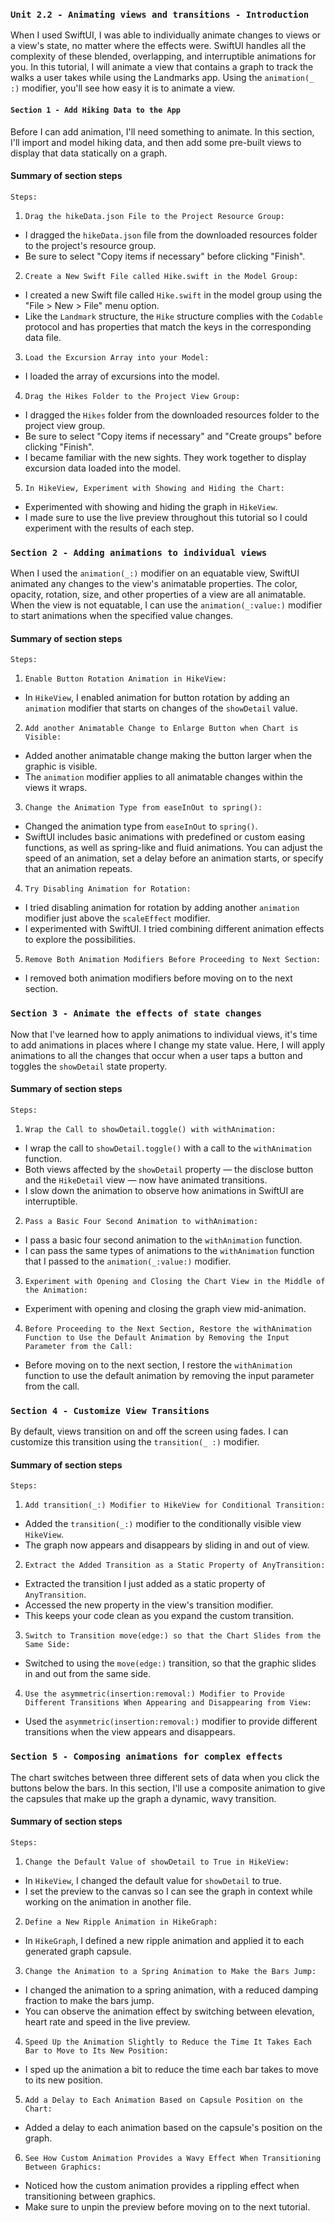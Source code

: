 ### `Unit 2.2 - Animating views and transitions - Introduction`

When I used SwiftUI, I was able to individually animate changes to views or a view's state, no matter where the effects were. SwiftUI handles all the complexity of these blended, overlapping, and interruptible animations for you.
In this tutorial, I will animate a view that contains a graph to track the walks a user takes while using the Landmarks app. Using the `animation(_ :)` modifier, you'll see how easy it is to animate a view.

#### `Section 1 - Add Hiking Data to the App`

Before I can add animation, I'll need something to animate. In this section, I'll import and model hiking data, and then add some pre-built views to display that data statically on a graph.

#### Summary of section steps

`Steps:`
1. `Drag the hikeData.json File to the Project Resource Group:`
- I dragged the `hikeData.json` file from the downloaded resources folder to the project's resource group.
- Be sure to select "Copy items if necessary" before clicking "Finish".
2. `Create a New Swift File called Hike.swift in the Model Group:`
- I created a new Swift file called `Hike.swift` in the model group using the "File > New > File" menu option.
- Like the `Landmark` structure, the `Hike` structure complies with the `Codable` protocol and has properties that match the keys in the corresponding data file.
3. `Load the Excursion Array into your Model:`
- I loaded the array of excursions into the model.
4. `Drag the Hikes Folder to the Project View Group:`
- I dragged the `Hikes` folder from the downloaded resources folder to the project view group.
- Be sure to select "Copy items if necessary" and "Create groups" before clicking "Finish".
- I became familiar with the new sights. They work together to display excursion data loaded into the model.
5. `In HikeView, Experiment with Showing and Hiding the Chart:`
- Experimented with showing and hiding the graph in `HikeView`.
- I made sure to use the live preview throughout this tutorial so I could experiment with the results of each step.


### `Section 2 - Adding animations to individual views`

When I used the `animation(_:)` modifier on an equatable view, SwiftUI animated any changes to the view's animatable properties. The color, opacity, rotation, size, and other properties of a view are all animatable. When the view is not equatable, I can use the `animation(_:value:)` modifier to start animations when the specified value changes.

#### Summary of section steps

`Steps:`
1. `Enable Button Rotation Animation in HikeView:`
- In `HikeView`, I enabled animation for button rotation by adding an `animation` modifier that starts on changes of the `showDetail` value.
2. `Add another Animatable Change to Enlarge Button when Chart is Visible:`
- Added another animatable change making the button larger when the graphic is visible.
- The `animation` modifier applies to all animatable changes within the views it wraps.
3. `Change the Animation Type from easeInOut to spring():`
- Changed the animation type from `easeInOut` to `spring()`.
- SwiftUI includes basic animations with predefined or custom easing functions, as well as spring-like and fluid animations. You can adjust the speed of an animation, set a delay before an animation starts, or specify that an animation repeats.
4. `Try Disabling Animation for Rotation:`
- I tried disabling animation for rotation by adding another `animation` modifier just above the `scaleEffect` modifier.
- I experimented with SwiftUI. I tried combining different animation effects to explore the possibilities.
5. `Remove Both Animation Modifiers Before Proceeding to Next Section:`
- I removed both animation modifiers before moving on to the next section.


### `Section 3 - Animate the effects of state changes`

Now that I've learned how to apply animations to individual views, it's time to add animations in places where I change my state value. Here, I will apply animations to all the changes that occur when a user taps a button and toggles the `showDetail` state property.

#### Summary of section steps

`Steps:`
1. `Wrap the Call to showDetail.toggle() with withAnimation:`
- I wrap the call to `showDetail.toggle()` with a call to the `withAnimation` function.
- Both views affected by the `showDetail` property — the disclose button and the `HikeDetail` view — now have animated transitions.
- I slow down the animation to observe how animations in SwiftUI are interruptible.
2. `Pass a Basic Four Second Animation to withAnimation:`
- I pass a basic four second animation to the `withAnimation` function.
- I can pass the same types of animations to the `withAnimation` function that I passed to the `animation(_:value:)` modifier.
3. `Experiment with Opening and Closing the Chart View in the Middle of the Animation:`
- Experiment with opening and closing the graph view mid-animation.
4. `Before Proceeding to the Next Section, Restore the withAnimation Function to Use the Default Animation by Removing the Input Parameter from the Call:`
- Before moving on to the next section, I restore the `withAnimation` function to use the default animation by removing the input parameter from the call.


### `Section 4 - Customize View Transitions`

By default, views transition on and off the screen using fades. I can customize this transition using the `transition(_ :)` modifier.

#### Summary of section steps

`Steps:`
1. `Add transition(_:) Modifier to HikeView for Conditional Transition:`
- Added the `transition(_:)` modifier to the conditionally visible view `HikeView`.
- The graph now appears and disappears by sliding in and out of view.
2. `Extract the Added Transition as a Static Property of AnyTransition:`
- Extracted the transition I just added as a static property of `AnyTransition`.
- Accessed the new property in the view's transition modifier.
- This keeps your code clean as you expand the custom transition.
3. `Switch to Transition move(edge:) so that the Chart Slides from the Same Side:`
- Switched to using the `move(edge:)` transition, so that the graphic slides in and out from the same side.
4. `Use the asymmetric(insertion:removal:) Modifier to Provide Different Transitions When Appearing and Disappearing from View:`
- Used the `asymmetric(insertion:removal:)` modifier to provide different transitions when the view appears and disappears.


### `Section 5 - Composing animations for complex effects`

The chart switches between three different sets of data when you click the buttons below the bars. In this section, I'll use a composite animation to give the capsules that make up the graph a dynamic, wavy transition.

#### Summary of section steps

`Steps:`
1. `Change the Default Value of showDetail to True in HikeView:`
- In `HikeView`, I changed the default value for `showDetail` to true.
- I set the preview to the canvas so I can see the graph in context while working on the animation in another file.
2. `Define a New Ripple Animation in HikeGraph:`
- In `HikeGraph`, I defined a new ripple animation and applied it to each generated graph capsule.
3. `Change the Animation to a Spring Animation to Make the Bars Jump:`
- I changed the animation to a spring animation, with a reduced damping fraction to make the bars jump.
- You can observe the animation effect by switching between elevation, heart rate and speed in the live preview.
4. `Speed Up the Animation Slightly to Reduce the Time It Takes Each Bar to Move to Its New Position:`
- I sped up the animation a bit to reduce the time each bar takes to move to its new position.
5. `Add a Delay to Each Animation Based on Capsule Position on the Chart:`
- Added a delay to each animation based on the capsule's position on the graph.
6. `See How Custom Animation Provides a Wavy Effect When Transitioning Between Graphics:`
- Noticed how the custom animation provides a rippling effect when transitioning between graphics.
- Make sure to unpin the preview before moving on to the next tutorial.



